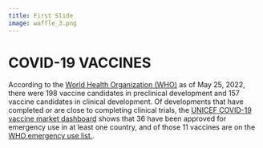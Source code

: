 ```yaml
---
title: First Slide
image: waffle_3.png
---
```


# COVID-19 VACCINES

According to the [World Health Organization (WHO)](https://www.who.int/publications/m/item/draft-landscape-of-covid-19-candidate-vaccines) as of May 25, 2022, there were 198 vaccine candidates in preclinical development and 157 vaccine candidates in clinical development. Of developments that have completed or are close to completing clinical trials, the [UNICEF COVID-19 vaccine market dashboard](https://www.unicef.org/supply/covid-19-vaccine-market-dashboard) shows that 36 have been approved for emergency use in at least one country, and of those 11 vaccines are on the [WHO emergency use list.](https://extranet.who.int/pqweb/vaccines/vaccinescovid-19-vaccine-eul-issued).
